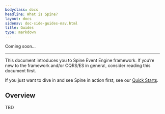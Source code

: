 ```yaml
---
bodyclass: docs
headline: What is Spine?
layout: docs
sidenav: doc-side-guides-nav.html
title: Guides
type: markdown
---
```


<p class="lead">Coming soon...</p>
<hr>

This document introduces you to Spine Event Engine framework.
If you’re new to the framework and/or CQRS/ES in general, consider
reading this document first.

If you just want to dive in and see Spine in action first,
see our [Quick Starts](../quickstart).


<div id="toc" class="toc mobile-toc"></div>

## Overview

TBD


